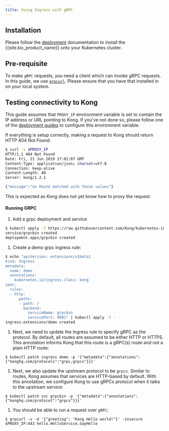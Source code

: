 ```yaml
---
title: Using Ingress with gRPC
---
```


## Installation

Please follow the [deployment](/kubernetes-ingress-controller/{{page.kong_version}}/deployment/overview/) documentation to install
the {{site.kic_product_name}} onto your Kubernetes cluster.

## Pre-requisite

To make `gRPC` requests, you need a client which can invoke gRPC requests.
In this guide, we use
[`grpcurl`](https://github.com/fullstorydev/grpcurl#installation).
Please ensure that you have that installed in on your local system.

## Testing connectivity to Kong

This guide assumes that `PROXY_IP` environment variable is
set to contain the IP address or URL pointing to Kong.
If you've not done so, please follow one of the
[deployment guides](/kubernetes-ingress-controller/{{page.kong_version}}/deployment/overview) to configure this environment variable.

If everything is setup correctly, making a request to Kong should return
HTTP 404 Not Found.

```bash
$ curl -i $PROXY_IP
HTTP/1.1 404 Not Found
Date: Fri, 21 Jun 2019 17:01:07 GMT
Content-Type: application/json; charset=utf-8
Connection: keep-alive
Content-Length: 48
Server: kong/1.2.1

{"message":"no Route matched with those values"}
```

This is expected as Kong does not yet know how to proxy the request.

#### Running GRPC

1. Add a grpc deployment and service

```bash
$ kubectl apply -f https://raw.githubusercontent.com/Kong/kubernetes-ingress-controller/{{site.data.kong_latest_KIC.version}}/deploy/manifests/sample-apps/grpc.yaml
service/grpcbin created
deployment.apps/grpcbin created
```
1. Create a demo grpc ingress rule:

```bash
$ echo "apiVersion: extensions/v1beta1
kind: Ingress
metadata:
  name: demo
  annotations:
    kubernetes.io/ingress.class: kong
spec:
  rules:
  - http:
      paths:
      - path: /
        backend:
          serviceName: grpcbin
          servicePort: 9001" | kubectl apply -f -
ingress.extensions/demo created
```
1. Next, we need to update the Ingress rule to specify gRPC as the protocol.
By default, all routes are assumed to be either HTTP or HTTPS. This annotation
informs Kong that this route is a gRPC(s) route and not a plain HTTP route:

```
$ kubectl patch ingress demo -p '{"metadata":{"annotations":{"konghq.com/protocols":"grpc,grpcs"}}}'
```

1. Next, we also update the upstream protocol to be `grpcs`.
Similar to routes, Kong assumes that services are HTTP-based by default.
With this annotation, we configure Kong to use gRPCs protocol when it
talks to the upstream service:

```
$ kubectl patch svc grpcbin -p '{"metadata":{"annotations":{"konghq.com/protocol":"grpcs"}}}'
```

1. You should be able to run a request over `gRPC`:

```
$ grpcurl -v -d '{"greeting": "Kong Hello world!"}' -insecure $PROXY_IP:443 hello.HelloService.SayHello
```
